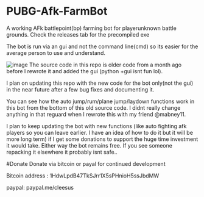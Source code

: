 # PUBG-Afk-FarmBot
A working AFk battlepoint(bp) farming bot for playerunknown battle grounds. Check the releases tab for the precompiled exe

The bot is run via an gui and not the command line(cmd) so its easier for the average person to use and understand. 


![image](https://i.imgur.com/g1D9wEJ.png)
The source code in this repo is older code from a month ago before I rewrote it and added the gui (python +gui isnt fun lol). 

I plan on updating this repo with the new code for the bot only(not the gui) in the near future after a few bug fixes and documenting it.

You can see how the auto jump/rum/plane jump/laydown functions work in this bot from the bottom of this old source code. I didnt really change anything in that reguard when I rewrote this with my friend @mabney11.

I plan to keep updating the bot with new functions (like auto fighting afk players so you can leave earlier. I have an idea of how to do it but it will be more long term) if I get some donations to support the huge time investment it would take. Either way the bot remains free. If you see someone repacking it elsewhere it probably isnt safe..


#Donate
Donate via bitcoin or payal for continued development 

Bitcoin address : 1HdwLpdB47TkSJrr1X5sPHnioH5ssJbdMW 

paypal: paypal.me/cleesus
